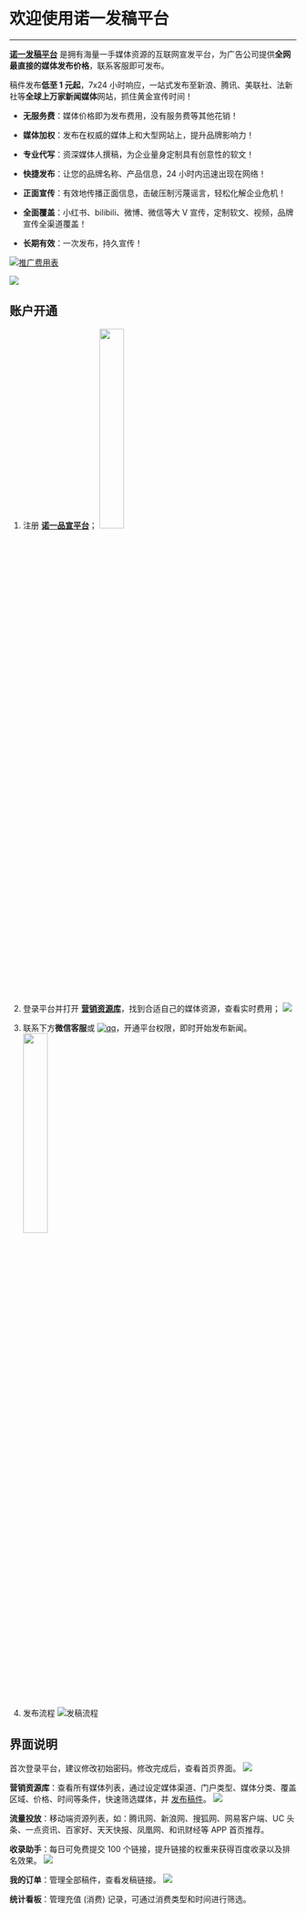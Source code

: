 # 欢迎使用诺一发稿平台

---

[**诺一发稿平台**](http://www.brandipo.com/) 是拥有海量一手媒体资源的互联网宣发平台，为广告公司提供**全网最直接的媒体发布价格**，联系客服即可发布。

稿件发布**低至 1 元起**，7x24 小时响应，一站式发布至新浪、腾讯、美联社、法新社等**全球上万家新闻媒体**网站，抓住黄金宣传时间！

- **无服务费**：媒体价格即为发布费用，没有服务费等其他花销！

- **媒体加权**：发布在权威的媒体上和大型网站上，提升品牌影响力！

- **专业代写**：资深媒体人撰稿，为企业量身定制具有创意性的软文！

- **快捷发布**：让您的品牌名称、产品信息，24 小时内迅速出现在网络！

- **正面宣传**：有效地传播正面信息，击破压制污蔑谣言，轻松化解企业危机！

- **全面覆盖**：小红书、bilibili、微博、微信等大 V 宣传，定制软文、视频，品牌宣传全渠道覆盖！

- **长期有效**：一次发布，持久宣传！

[![](https://www.seoipo.com/svg/download.svg)推广费用表](http://ziyuan.seoipo.com/%E8%AF%BA%E4%B8%80%E5%93%81%E5%AE%A3%E8%B5%84%E6%BA%90%E8%A1%A8.xlsx)

[![](http://tc.seoipo.com/18-1-15/5979037.jpg)](http://www.brandipo.com)

## 账户开通

1. 注册 [**诺一品宣平台**](http://www.brandipo.com/)；
   <img src="http://tc.seoipo.com/20210122163314.png" width = "30%" />

2. 登录平台并打开 [**营销资源库**](http://www.brandipo.com/adm/adm_start_announce?pageType=media)，找到合适自己的媒体资源，查看实时费用；
   ![](http://tc.seoipo.com/20191227135725.png)

3. 联系下方**微信客服**或 [![qq](http://tc.seoipo.com/qq.png)](http://wpa.qq.com/msgrd?v=3&uin=244538479&site=qq&menu=yes)，开通平台权限，即时开始发布新闻。
   <img src="http://tc.seoipo.com/20191022150417.jpg" width = "30%" />

4. 发布流程
   ![发稿流程](http://tc.seoipo.com/20210331124023.png)

## 界面说明

首次登录平台，建议修改初始密码。修改完成后，查看首页界面。
![](http://tc.seoipo.com/20191227135533.png)

**营销资源库**：查看所有媒体列表，通过设定媒体渠道、门户类型、媒体分类、覆盖区域、价格、时间等条件，快速筛选媒体，并 [发布稿件](/news-release.md)。
![](http://tc.seoipo.com/20191227135725.png)

**流量投放**：移动端资源列表，如：腾讯网、新浪网、搜狐网、网易客户端、UC 头条、一点资讯、百家好、天天快报、凤凰网、和讯财经等 APP 首页推荐。

**收录助手**：每日可免费提交 100 个链接，提升链接的权重来获得百度收录以及排名效果。
![](http://tc.seoipo.com/20191227115245.png)

**我的订单**：管理全部稿件，查看发稿链接。
![](http://tc.seoipo.com/20191227140409.png)

**统计看板**：管理充值 (消费) 记录，可通过消费类型和时间进行筛选。
